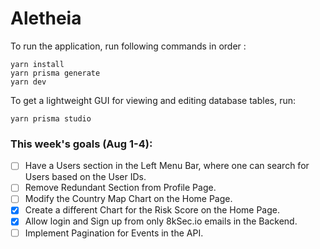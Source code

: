 # Aletheia

To run the application, run following commands in order :

```
yarn install
yarn prisma generate
yarn dev
```

To get a lightweight GUI for viewing and editing database tables, run:

```
yarn prisma studio
```

### This week's goals (Aug 1-4):

- [ ] Have a Users section in the Left Menu Bar, where one can search for Users based on the User IDs.
- [ ] Remove Redundant Section from Profile Page.
- [ ] Modify the Country Map Chart on the Home Page.
- [x] Create a different Chart for the Risk Score on the Home Page.
- [x] Allow login and Sign up from only 8kSec.io emails in the Backend.
- [ ] Implement Pagination for Events in the API.
